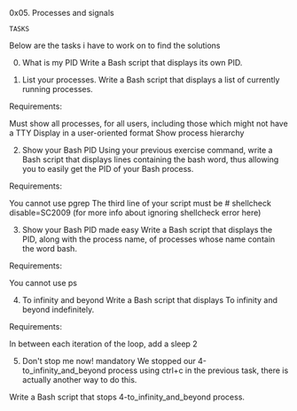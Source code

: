 0x05. Processes and signals

	TASKS
Below are the tasks i have to work on to find the solutions

0. What is my PID
Write a Bash script that displays its own PID.

1. List your processes.
Write a Bash script that displays a list of currently running processes.

Requirements:

Must show all processes, for all users, including those which might not have a TTY
Display in a user-oriented format
Show process hierarchy

2. Show your Bash PID
Using your previous exercise command, write a Bash script that displays
 lines containing the bash word, thus allowing you to easily get the PID of your Bash process.

Requirements:

You cannot use pgrep
The third line of your script must be # shellcheck disable=SC2009
(for more info about ignoring shellcheck error here)

3. Show your Bash PID made easy
Write a Bash script that displays the PID, along with the process name, of processes whose name contain the word bash.

Requirements:

You cannot use ps

4. To infinity and beyond
Write a Bash script that displays To infinity and beyond indefinitely.

Requirements:

In between each iteration of the loop, add a sleep 2

5. Don't stop me now!
mandatory
We stopped our 4-to_infinity_and_beyond process using ctrl+c in the previous task, there is actually another way to do this.

Write a Bash script that stops 4-to_infinity_and_beyond process.
